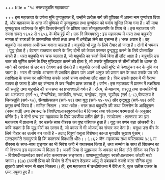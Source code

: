 +++
title = "१८ भरतबाहुबलि महाकाव्य"

+++
इस महाकाव्य के प्रणेता मुनि पुण्यकुशल हैं, उन्होंने प्रत्येक सर्ग की पुष्पिका में अपना नाम पुण्योदय दिया है, और महाकाव्य के अन्त की पुष्पिका में पुण्यकुशल तथा पुण्योदय
को पर्याय सूचित किया गया है। की माया पुण्यकुशल तपोगच्छ के मुनि विजयसेनसूरि के प्रशिष्य तथा सौमकुशलगणि के शिष्य
थे। इस महाकाव्य की रचना संवत् १६५२ से १६५६ के बीच हुई थी। एक नि विषयवस्तु : इस महाकाव्य में भरत तथा बाहुबलि नामक दो राजाओं के पारस्परिक संघर्ष तथा अन्त में धर्मदीक्षा लेने का वृत्तान्त है। भरत अग्रज है। वह बाहुबलि का अपना
अधीनस्थ बनाना चाहता है। बाहुबलि भी युद्ध के लिये तैयार हो जाता है। दोनों में भयंकर । युद्ध होता है। देवगण रक्तपात बचाने के लिए दोनों को केवल परस्पर द्वन्द्वयुद्ध करने के लिये प्रोत्साहित करते हैं। भरत बाहुबलि पर चक्र चलाता है, जो बाहुबलि का स्पर्श किये बिना ही लौट आता है। बाहुबलि उस चक्र को चूर्णित करने के लिए मुष्टिप्रहार करने को होता है, तो उसके मुष्टिप्रहार से तीनों लोकों के ध्वस्त हो जाने की आशंका से डर कर देवगण उसे रोकते हैं। बाहुबलि अपनी उसी मुष्टि से केशलुंचन कर के मुनि बन जाता है। भरत भी उसके आचरण से प्रभावित होकर उस अपने अनुज को प्रणाम कर के तथा उसके पत्र को तक्षशिला के राज्य पर अभिषिक्त करके अपने राज्य अयोध्या लौट आता है। फिर उसके हृदय में भी वैराग्य उत्पन्न हो जाता है और वह संन्यास ले कर निर्वाण प्राप्त करता है।
वर्णन : इस महाकाव्य में प्रारम्भ में तक्षशिला की समृद्धि तथा बाहुबलि की राजसभा का प्रभावशाली वर्णन है। दौत्य, सैन्यप्रयाण, शरदृतु तथा राजमहिषियों का अलंकरण (सर्ग-५), सैन्यनिवेश, जलकेलि, सन्ध्या, चन्द्रोदय, सुरत, सूर्योदय (सर्ग ६-८),चैत्यालय में जिनस्तुति (सर्ग-१०), सैन्यप्रोत्साहन (सर्ग-१२) तथा युद्ध (सर्ग-१४-१५) और द्वन्द्वयुद्ध (सर्ग-१७) आदि प्रमुख वर्ण्य विषय हैं। मामिल निशान
। कथा-स्रोत : भरत तथा बाहुबलि की कथा जिनसेन के आदिपुराण (नवम शती) तथा हेमचन्द्र के त्रिषष्टिशलाकापुरुषचरित में दिगम्बर तथा श्वेताम्बर परम्पराओं के अनुसार वर्णित है। ये दोनों ग्रन्थ इस महाकाव्य के लिये उपजीव्य प्रतीत होते हैं।
रसयोजना : शान्तरस का इस महाकाव्य में प्राधान्य है, पर उसके साथ वीररस का पुष्ट परिपाक हुआ है। युद्ध का वर्णन बड़ा ओजस्वी है। कवि कहता है कि युद्ध वीरों का उत्सव है, जो कायर में भी ओजस् का संचार कर देता है। वसुधा उस वीर के लिये विहार
का उत्संग बन जाती है -
हठाद् रिपूणां वसुधा विशेषात् कान्ता मृगाक्षीव सुखाय पुंसाम्। उत्सङ्गमेते सममुत्सवे हि किं कातरत्वं विदधाति धीरः।। ६।६२
जैन-महाकाव्य तथा चरितकाव्य
३८६ मा वीररस के साथ-साथ शृङ्गार का भी निवेश कवि ने यथास्थल किया है, तथा सम्भोग के साथ ही विप्रलम्भ का भी निरूपण इस महाकाव्य में मिलता है। अपनी प्रिया से युद्धप्रयाण के अवसर पर विदा लेते सैनिक का चित्र है -
वियोगदीनाक्षमवेक्ष्य वक्त्रं तदेव कस्याश्चन सङ्गराय।
वाष्पाम्बुपूर्णाक्षयुगः स्वसौधान्नम्राननः कोऽपि भटो जगाम। (६७) (अपनी प्रिया को वियोग से दीन वदन देखकर आंसू से डबडबाये नयनों वाला सैनिक मुख झुकाये अपने भवन से बाहर निकला।)
ही, इस महाकाव्य में छन्दोयोजना में वैविध्य है, कुल उन्नीस प्रकार के छन्द प्रयुक्त हुए
हैं।